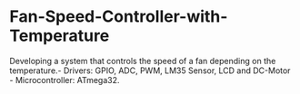 # Fan-Speed-Controller-with-Temperature
Developing a system that
controls the speed of a fan depending on the temperature.- Drivers:
GPIO, ADC, PWM, LM35 Sensor, LCD and DC-Motor - Microcontroller:
ATmega32.
